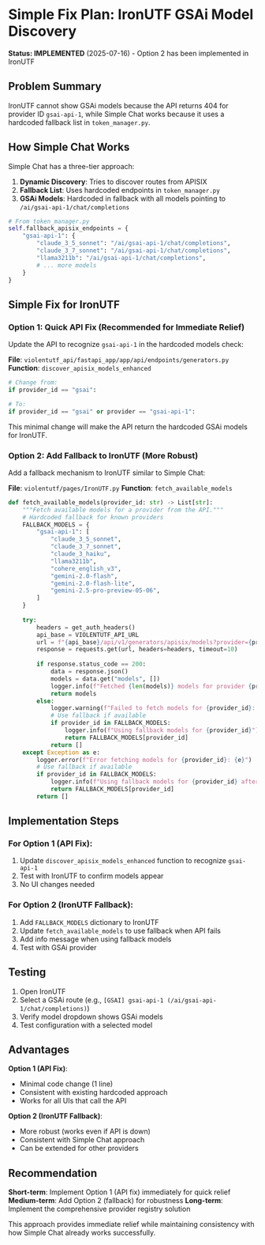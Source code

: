 # Simple Fix Plan: IronUTF GSAi Model Discovery

**Status: IMPLEMENTED** (2025-07-16) - Option 2 has been implemented in IronUTF

## Problem Summary

IronUTF cannot show GSAi models because the API returns 404 for provider ID `gsai-api-1`, while Simple Chat works because it uses a hardcoded fallback list in `token_manager.py`.

## How Simple Chat Works

Simple Chat has a three-tier approach:
1. **Dynamic Discovery**: Tries to discover routes from APISIX
2. **Fallback List**: Uses hardcoded endpoints in `token_manager.py`
3. **GSAi Models**: Hardcoded in fallback with all models pointing to `/ai/gsai-api-1/chat/completions`

```python
# From token_manager.py
self.fallback_apisix_endpoints = {
    "gsai-api-1": {
        "claude_3_5_sonnet": "/ai/gsai-api-1/chat/completions",
        "claude_3_7_sonnet": "/ai/gsai-api-1/chat/completions",
        "llama3211b": "/ai/gsai-api-1/chat/completions",
        # ... more models
    }
}
```

## Simple Fix for IronUTF

### Option 1: Quick API Fix (Recommended for Immediate Relief)

Update the API to recognize `gsai-api-1` in the hardcoded models check:

**File**: `violentutf_api/fastapi_app/app/api/endpoints/generators.py`
**Function**: `discover_apisix_models_enhanced`

```python
# Change from:
if provider_id == "gsai":

# To:
if provider_id == "gsai" or provider == "gsai-api-1":
```

This minimal change will make the API return the hardcoded GSAi models for IronUTF.

### Option 2: Add Fallback to IronUTF (More Robust)

Add a fallback mechanism to IronUTF similar to Simple Chat:

**File**: `violentutf/pages/IronUTF.py`
**Function**: `fetch_available_models`

```python
def fetch_available_models(provider_id: str) -> List[str]:
    """Fetch available models for a provider from the API."""
    # Hardcoded fallback for known providers
    FALLBACK_MODELS = {
        "gsai-api-1": [
            "claude_3_5_sonnet",
            "claude_3_7_sonnet",
            "claude_3_haiku",
            "llama3211b",
            "cohere_english_v3",
            "gemini-2.0-flash",
            "gemini-2.0-flash-lite",
            "gemini-2.5-pro-preview-05-06",
        ]
    }
    
    try:
        headers = get_auth_headers()
        api_base = VIOLENTUTF_API_URL
        url = f"{api_base}/api/v1/generators/apisix/models?provider={provider_id}"
        response = requests.get(url, headers=headers, timeout=10)
        
        if response.status_code == 200:
            data = response.json()
            models = data.get("models", [])
            logger.info(f"Fetched {len(models)} models for provider {provider_id}")
            return models
        else:
            logger.warning(f"Failed to fetch models for {provider_id}: {response.status_code}")
            # Use fallback if available
            if provider_id in FALLBACK_MODELS:
                logger.info(f"Using fallback models for {provider_id}")
                return FALLBACK_MODELS[provider_id]
            return []
    except Exception as e:
        logger.error(f"Error fetching models for {provider_id}: {e}")
        # Use fallback if available
        if provider_id in FALLBACK_MODELS:
            logger.info(f"Using fallback models for {provider_id} after error")
            return FALLBACK_MODELS[provider_id]
        return []
```

## Implementation Steps

### For Option 1 (API Fix):
1. Update `discover_apisix_models_enhanced` function to recognize `gsai-api-1`
2. Test with IronUTF to confirm models appear
3. No UI changes needed

### For Option 2 (IronUTF Fallback):
1. Add `FALLBACK_MODELS` dictionary to IronUTF
2. Update `fetch_available_models` to use fallback when API fails
3. Add info message when using fallback models
4. Test with GSAi provider

## Testing

1. Open IronUTF
2. Select a GSAi route (e.g., `[GSAI] gsai-api-1 (/ai/gsai-api-1/chat/completions)`)
3. Verify model dropdown shows GSAi models
4. Test configuration with a selected model

## Advantages

**Option 1 (API Fix)**:
- Minimal code change (1 line)
- Consistent with existing hardcoded approach
- Works for all UIs that call the API

**Option 2 (IronUTF Fallback)**:
- More robust (works even if API is down)
- Consistent with Simple Chat approach
- Can be extended for other providers

## Recommendation

**Short-term**: Implement Option 1 (API fix) immediately for quick relief
**Medium-term**: Add Option 2 (fallback) for robustness
**Long-term**: Implement the comprehensive provider registry solution

This approach provides immediate relief while maintaining consistency with how Simple Chat already works successfully.